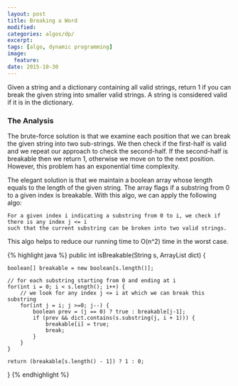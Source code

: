 ```yaml
---
layout: post
title: Breaking a Word
modified:
categories: algos/dp/
excerpt:
tags: [algo, dynamic programming]
image:
  feature:
date: 2015-10-30
---
```


Given a string and a dictionary containing all valid strings, return 1 if you can break the given string into smaller valid strings. A string is considered valid if it is in the dictionary.

### The Analysis
The brute-force solution is that we examine each position that we can break the given string into two sub-strings. We then check if the first-half is valid and we repeat our approach to check the second-half. If the second-half is breakable then we return 1, otherwise we move on to the next position. However, this problem has an exponential time complexity.

The elegant solution is that we maintain a boolean array whose length equals to the length of the given string. The array flags if a substring from 0 to a given index is breakable. With this algo, we can apply the following algo:

	For a given index i indicating a substring from 0 to i, we check if there is any index j <= i
	such that the current substring can be broken into two valid strings. 

This algo helps to reduce our running time to O(n^2) time in the worst case.

{% highlight java %}
public int isBreakable(String s, ArrayList<String> dict) {
	
	boolean[] breakable = new boolean[s.length()];
	
	// for each substring starting from 0 and ending at i
	for(int i = 0; i < s.length(); i++) {
		// we look for any index j <= i at which we can break this substring
		for(int j = i; j >=0; j--) {
			boolean prev = (j == 0) ? true : breakable[j-1];
			if (prev && dict.contains(s.substring(j, i + 1))) {
				breakable[i] = true;
				break;
			}
		}
	}
	
	return (breakable[s.length() - 1]) ? 1 : 0;
}
{% endhighlight %}
